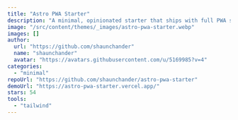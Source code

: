 ```yaml
---
title: "Astro PWA Starter"
description: "A minimal, opinionated starter that ships with full PWA support out the box. It also comes with TailwindCSS preinstalled as well as sensible ESLint and Prettier configurations."
image: "/src/content/themes/_images/astro-pwa-starter.webp"
images: []
author:
  url: "https://github.com/shaunchander"
  name: "shaunchander"
  avatar: "https://avatars.githubusercontent.com/u/5169985?v=4"
categories:
  - "minimal"
repoUrl: "https://github.com/shaunchander/astro-pwa-starter"
demoUrl: "https://astro-pwa-starter.vercel.app/"
stars: 54
tools:
  - "tailwind"
---
```

